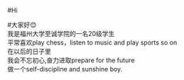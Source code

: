 #Hi  

#大家好😊   
我是福州大学至诚学院的一名20级学生   
平常喜欢play chess，listen to music and play sports so on  
在以后的日子里  
我会不忘初心,奋力进取prepare for the future   
做一个self-discipline and sunshine boy.
